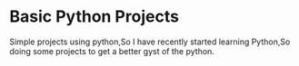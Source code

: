 # Basic Python Projects
Simple projects using python,So I have recently started learning Python,So doing some projects to get a better gyst of the python.
